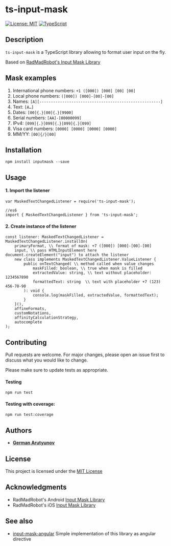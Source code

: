 # ts-input-mask

[![License: MIT](https://img.shields.io/badge/License-MIT-yellow.svg)](https://opensource.org/licenses/MIT)
[![TypeScript](https://badges.frapsoft.com/typescript/code/typescript.png?v=101)](https://github.com/ellerbrock/typescript-badges/)

## Description

`ts-input-mask` is a TypeScript library allowing to format user input on the fly. 

Based on [RadMadRobot's Input Mask Library](https://github.com/RedMadRobot/input-mask-android)

## Mask examples

1. International phone numbers: `+1 ([000]) [000] [00] [00]`
2. Local phone numbers: `([000]) [000]-[00]-[00]`
3. Names: `[A][-----------------------------------------------------]` 
4. Text: `[A…]`
5. Dates: `[00]{.}[00]{.}[9900]`
6. Serial numbers: `[AA]-[00000099]`
7. IPv4: `[099]{.}[099]{.}[099]{.}[099]`
8. Visa card numbers: `[0000] [0000] [0000] [0000]`
9. MM/YY: `[00]{/}[00]`


## Installation

```
npm install inputmask --save
```

## Usage

#### 1. Import the listener

```
var MaskedTextChangedListener = require('ts-input-mask');

//es6
import { MaskedTextChangedListener } from 'ts-input-mask';
```

#### 2. Create instance of the listener

```
const listener: MaskedTextChangedListener = MaskedTextChangedListener.installOn(
    primaryFormat, \\ format of mask: +7 ([000]) [000]-[00]-[00]
    input, \\ pass HTMLInputElement here document.createElement("input") to attach the listener
    new class implements MaskedTextChangedListener.ValueListener {
        public onTextChanged( \\ method called when value changes
            maskFilled: boolean, \\ true when mask is filled
            extractedValue: string, \\ text without placeholder: 1234567890
            formattedText: string  \\ text with placeholder +7 (123) 456-78-90
        ): void {
            console.log(maskFilled, extractedValue, formattedText);
        }
    }(),
    affineFormats,
    customNotations,
    affinityCalculationStrategy,
    autocomplete
);
```


## Contributing
Pull requests are welcome. For major changes, please open an issue first to discuss what you would like to change.

Please make sure to update tests as appropriate.


#### Testing

```
npm run test
```

#### Testing with coverage:

```
npm run test:coverage
```

## Authors

* [**German Arutyunov**](https://github.com/gaarutyunov)

## License

This project is licensed under the [MIT License](https://github.com/gaarutyunov/ts-input-mask/blob/master/LICENSE) 

## Acknowledgments

* RadMadRobot's Android [Input Mask Library](https://github.com/RedMadRobot/input-mask-android)
* RadMadRobot's iOS [Input Mask Library](https://github.com/RedMadRobot/input-mask-ios)

## See also

* [input-mask-angular](https://github.com/gaarutyunov/input-mask-angular) Simple implementation of this library as angular directive
